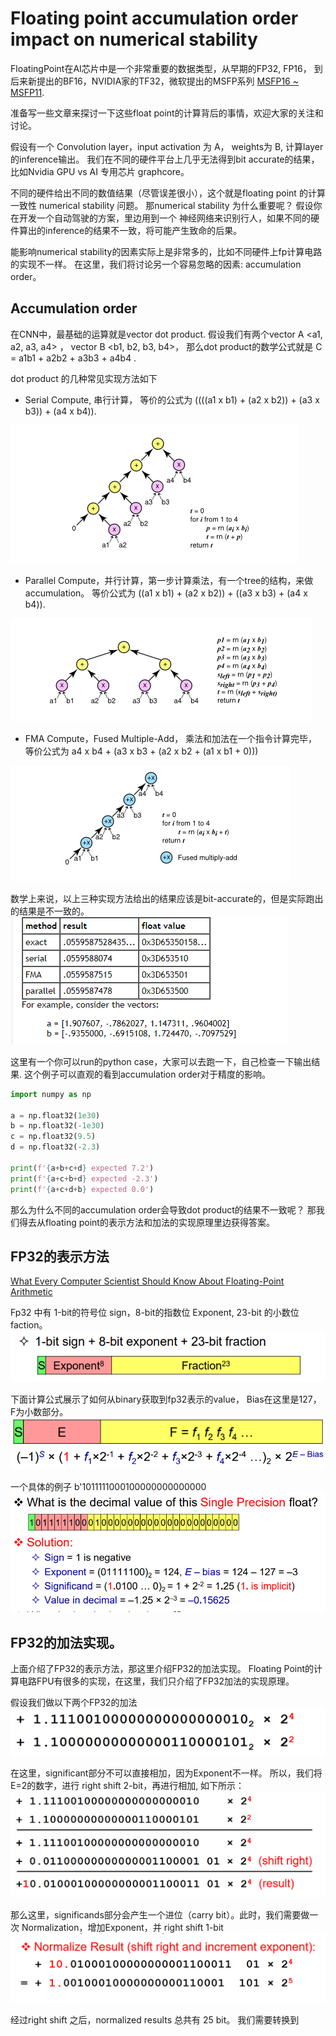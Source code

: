 # Floating point accumulation order impact on numerical stability

FloatingPoint在AI芯片中是一个非常重要的数据类型，从早期的FP32, FP16， 到后来新提出的BF16，NVIDIA家的TF32，微软提出的MSFP系列 [MSFP16 ~ MSFP11](https://www.microsoft.com/en-us/research/blog/a-microsoft-custom-data-type-for-efficient-inference/).

准备写一些文章来探讨一下这些float point的计算背后的事情，欢迎大家的关注和讨论。

假设有一个 Convolution layer，input activation 为 A， weights为 B, 计算layer的inference输出。 我们在不同的硬件平台上几乎无法得到bit accurate的结果，比如Nvidia GPU vs AI 专用芯片 graphcore。 

不同的硬件给出不同的数值结果（尽管误差很小），这个就是floating point 的计算一致性 numerical stability 问题。 那numerical stability 为什么重要呢？ 假设你在开发一个自动驾驶的方案，里边用到一个
神经网络来识别行人，如果不同的硬件算出的inference的结果不一致，将可能产生致命的后果。

能影响numerical stability的因素实际上是非常多的，比如不同硬件上fp计算电路的实现不一样。 在这里，我们将讨论另一个容易忽略的因素: accumulation order。

## Accumulation order
在CNN中，最基础的运算就是vector dot product. 假设我们有两个vector A <a1, a2, a3, a4> ， vector B <b1, b2, b3, b4>， 那么dot product的数学公式就是
C = a1b1 + a2b2 + a3b3 + a4b4 . 

dot product 的几种常见实现方法如下
* Serial Compute, 串行计算， 等价的公式为 ((((a1 x b1) + (a2 x b2)) + (a3 x b3)) + (a4 x b4)).

 ![Serial](./assets/Serial.PNG)

* Parallel Compute，并行计算，第一步计算乘法，有一个tree的结构，来做accumulation。 等价公式为 ((a1 x b1) + (a2 x b2)) + ((a3 x b3) + (a4 x b4)).

 ![Parallel](./assets/parallel.PNG)

* FMA Compute，Fused Multiple-Add， 乘法和加法在一个指令计算完毕，等价公式为 a4 x b4 + (a3 x b3 + (a2 x b2 + (a1 x b1 + 0)))

![FMA](./assets/FMA.PNG)

数学上来说，以上三种实现方法给出的结果应该是bit-accurate的，但是实际跑出的结果是不一致的。
![diff](./assets/diff.PNG)

这里有一个你可以run的python case，大家可以去跑一下，自己检查一下输出结果. 这个例子可以直观的看到accumulation order对于精度的影响。

```python
import numpy as np

a = np.float32(1e30)
b = np.float32(-1e30)
c = np.float32(9.5)
d = np.float32(-2.3)

print(f'{a+b+c+d} expected 7.2')
print(f'{a+c+b+d} expected -2.3')
print(f'{a+c+d+b} expected 0.0')
```

那么为什么不同的accumulation order会导致dot product的结果不一致呢？ 那我们得去从floating point的表示方法和加法的实现原理里边获得答案。

## FP32的表示方法

[What Every Computer Scientist Should Know About Floating-Point Arithmetic](https://docs.oracle.com/cd/E19957-01/806-3568/ncg_goldberg.html)

Fp32 中有 1-bit的符号位 sign，8-bit的指数位 Exponent, 23-bit 的小数位 faction。
![fp32_format](./assets/fp32_format.PNG)

下面计算公式展示了如何从binary获取到fp32表示的value， Bias在这里是127， F为小数部分。
![fp32_format_2](./assets/fp32_format_2.PNG)
![fp32_format_3](./assets/fp32_format_3.PNG)

一个具体的例子 b'1011111000100000000000000
![fp32_format_4](./assets/fp32_format_4.PNG) 

## FP32的加法实现。
上面介绍了FP32的表示方法，那这里介绍FP32的加法实现。 Floating Point的计算电路FPU有很多的实现，在这里，我们只介绍了FP32加法的实现原理。

假设我们做以下两个FP32的加法
![add](./assets/add_a_b.PNG)

在这里，significant部分不可以直接相加，因为Exponent不一样。 所以，我们将E=2的数字，进行 right shift 2-bit，再进行相加, 如下所示：
![add_2](./assets/add_a_b_2.PNG)

那么这里，significands部分会产生一个进位（carry bit）。此时，我们需要做一次 Normalization，增加Exponent，并 right shift 1-bit
![add_3](./assets/add_a_b_3.PNG)

经过right shift 之后，normalized results 总共有 25 bit。 我们需要转换到

